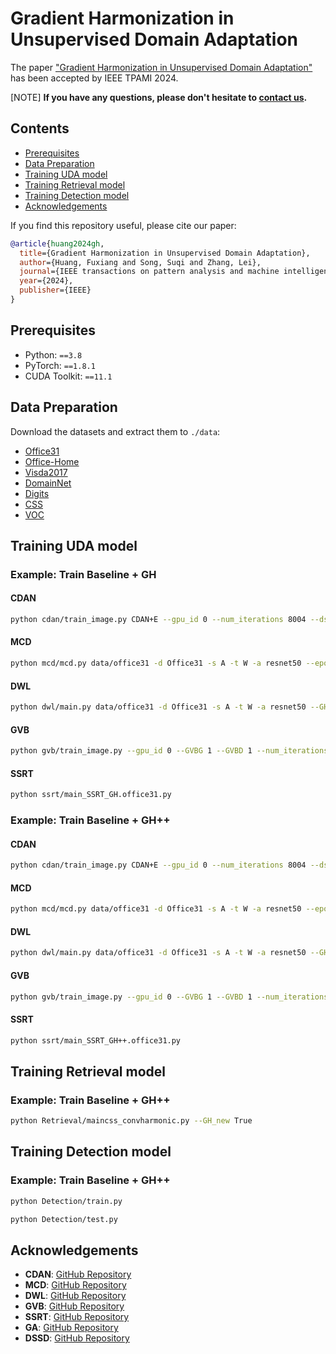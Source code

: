 # Gradient Harmonization in Unsupervised Domain Adaptation

The paper ["Gradient Harmonization in Unsupervised Domain Adaptation"](https://arxiv.org/abs/2408.00288) has been accepted by IEEE TPAMI 2024.

[NOTE] **If you have any questions, please don't hesitate to [contact us](mailto:fxhuang1995@gmail.com).** 
## Contents

- [Prerequisites](#prerequisites)
- [Data Preparation](#data-preparation)
- [Training UDA model](#training-uda-model)
- [Training Retrieval model](#training-retrieval-model)
- [Training Detection model](#training-detection-model)
- [Acknowledgements](#acknowledgements)

If you find this repository useful, please cite our paper:

```bibtex
@article{huang2024gh,
  title={Gradient Harmonization in Unsupervised Domain Adaptation},
  author={Huang, Fuxiang and Song, Suqi and Zhang, Lei},
  journal={IEEE transactions on pattern analysis and machine intelligence},
  year={2024},
  publisher={IEEE}
}
```

## Prerequisites
- Python: `==3.8`
- PyTorch: `==1.8.1`
- CUDA Toolkit: `==11.1`

## Data Preparation
Download the datasets and extract them to `./data`:
- [Office31](https://faculty.cc.gatech.edu/~judy/domainadapt/)
- [Office-Home](https://www.hemanthdv.org/officeHomeDataset.html)
- [Visda2017](https://ai.bu.edu/visda-2017/)
- [DomainNet](https://ai.bu.edu/M3SDA/)
- [Digits](https://github.com/thuml/CDAN)
- [CSS](https://drive.google.com/file/d/1wPqMw-HKmXUG2qTgYBiTNUnjz83hA2tY/view)
- [VOC]()

## Training UDA model

### Example: Train Baseline + GH

#### CDAN
```bash
python cdan/train_image.py CDAN+E --gpu_id 0 --num_iterations 8004 --dset office --s_dset_path data/office31/amazon.txt --t_dset_path data/office31/webcam.txt --test_interval 500 --output_dir cdan/logs/cdan_gh/office31_a2w --GH True
```

#### MCD
```bash
python mcd/mcd.py data/office31 -d Office31 -s A -t W -a resnet50 --epochs 20 --seed 0 -i 500 --trade-off 10.0 --log mcd/logs/mcd_gh/office31_a2w --GH True
```

#### DWL
```bash
python dwl/main.py data/office31 -d Office31 -s A -t W -a resnet50 --GH True
```

#### GVB
```bash
python gvb/train_image.py --gpu_id 0 --GVBG 1 --GVBD 1 --num_iterations 8004 --dset office --s_dset_path data/office31/amazon.txt --t_dset_path data/office31/webcam.txt --test_interval 500 --output_dir gvb/logs/gvb_gh/office31_a2w --GH True
```

#### SSRT
```bash
python ssrt/main_SSRT_GH.office31.py
```

### Example: Train Baseline + GH++

#### CDAN
```bash
python cdan/train_image.py CDAN+E --gpu_id 0 --num_iterations 8004 --dset office --s_dset_path data/office31/amazon.txt --t_dset_path data/office31/webcam.txt --test_interval 500 --output_dir cdan/logs/cdan_gh/office31_a2w --GH_new True
```

#### MCD
```bash
python mcd/mcd.py data/office31 -d Office31 -s A -t W -a resnet50 --epochs 20 --seed 0 -i 500 --trade-off 10.0 --log mcd/logs/mcd_gh/office31_a2w --GH_new True
```

#### DWL
```bash
python dwl/main.py data/office31 -d Office31 -s A -t W -a resnet50 --GH_new True
```

#### GVB
```bash
python gvb/train_image.py --gpu_id 0 --GVBG 1 --GVBD 1 --num_iterations 8004 --dset office --s_dset_path data/office31/amazon.txt --t_dset_path data/office31/webcam.txt --test_interval 500 --output_dir gvb/logs/gvb_gh/office31_a2w --GH_new True
```

#### SSRT
```bash
python ssrt/main_SSRT_GH++.office31.py
```

## Training Retrieval model
### Example: Train Baseline + GH++
```bash
python Retrieval/maincss_convharmonic.py --GH_new True
```

## Training Detection model
### Example: Train Baseline + GH++

```bash
python Detection/train.py
```

```bash
python Detection/test.py
```
## Acknowledgements
- **CDAN**: [GitHub Repository](https://github.com/cuishuhao/GVB)
- **MCD**: [GitHub Repository](https://github.com/thuml/Transfer-Learning-Library)
- **DWL**: [GitHub Repository](https://github.com/NiXiao-cqu/TransferLearning-dwl-cvpr2021)
- **GVB**: [GitHub Repository](https://github.com/cuishuhao/GVB)
- **SSRT**: [GitHub Repository](https://github.com/tsun/SSRT)
- **GA**: [GitHub Repository](https://github.com/fuxianghuang1/GA)
- **DSSD**: [GitHub Repository]()
